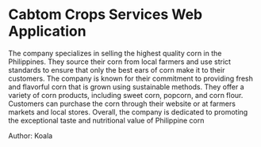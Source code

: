 # Cabtom Crops Services Web Application
<p>
    The company specializes in selling the highest quality corn in the Philippines. They source their corn from local farmers and use strict standards to ensure that only the best ears of corn make it to their customers. The company is known for their commitment to providing fresh and flavorful corn that is grown using sustainable methods. They offer a variety of corn products, including sweet corn, popcorn, and corn flour. Customers can purchase the corn through their website or at farmers markets and local stores. Overall, the company is dedicated to promoting the exceptional taste and nutritional value of Philippine corn
</p>

Author: Koala
